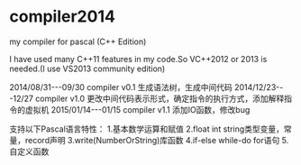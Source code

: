 compiler2014
============

my compiler for pascal (C++ Edition)

I have used many C++11 features in my code.So VC++2012 or 2013 is needed.(I use VS2013 community edition)


2014/08/31---09/30   compiler v0.1 生成语法树，生成中间代码
2014/12/23---12/27   compiler v1.0 更改中间代码表示形式，确定指令的执行方式，添加解释指令的虚拟机
2015/01/14---01/15   compiler v1.1 添加IO函数，修改bug

支持以下Pascal语言特性：
1.基本数学运算和赋值
2.float int string类型变量，常量，record声明
3.write(NumberOrString)库函数
4.if-else while-do for语句
5.自定义函数
